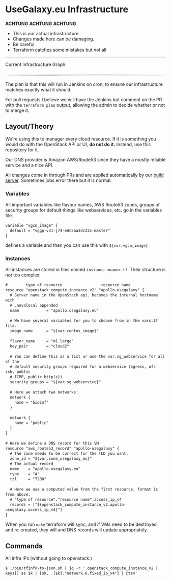 # UseGalaxy.eu Infrastructure

**ACHTUNG** **ACHTUNG** **ACHTUNG**

- This is our actual infrastructure.
- Changes made here can be damaging.
- Be careful.
- Terraform catches some mistakes but not all

-----

Current Infrastructure Graph:

![](./graph.png)

The plan is that this will run in Jenkins on cron, to ensure our infrastructure
matches exactly what it should.

For pull requests I believe we will have the Jenkins bot comment on the PR with
the `terraform plan` output, allowing the admin to decide whether or not to
merge it.

## Layout/Theory

We're using this to manager every cloud resource. If it is something you would
do with the OpenStack API or UI, **do not do it.** Instead, use this repository
for it.

Our DNS provider is Amazon AWS/Route53 since they have a mostly reliable service
and a nice API.

All changes come in through PRs and are applied automatically by our [build server](https://build.galaxyproject.eu/job/usegalaxy-eu/job/infrastructure/). Sometimes jobs error there but it is normal.

### Variables

All important variables like flavour names, AWS Route53 zones, groups of
security groups for default things like webservices, etc. go in the variables
file.

```hcl
variable "vgcn_image" {
  default = "vggp-v31-j74-edc5aa3dc22c-master"
}
```

defines a variable and then you can use this with `${var.vgcn_image}`

### Instances

All instances are stored in files named `instance_<name>.tf`. Their structure is
not too complex:

```hcl
#        type of resource                 resource name
resource "openstack_compute_instance_v2" "apollo-usegalaxy" {
  # Server name in the OpenStack api. becomes the internal hostname with
  # .novalocal appended
  name            = "apollo.usegalaxy.eu"

  # We have several variables for you to choose from in the vars.tf file.
  image_name      = "${var.centos_image}"

  flavor_name     = "m1.large"
  key_pair        = "cloud2"

  # You can define this as a list or use the var.sg_webservice for all of the
  # default security groups required for a webservice (egress, ufr ssh, public
  # ICMP, public http(s))
  security_groups = "${var.sg_webservice}"

  # Here we attach two networks:
  network {
    name = "bioinf"
  }

  network {
    name = "public"
  }
}

# Here we define a DNS record for this VM
resource "aws_route53_record" "apollo-usegalaxy" {
  # The zone needs to be correct for the TLD you want.
  zone_id = "${var.zone_usegalaxy_eu}"
  # The actual record
  name    = "apollo.usegalaxy.eu"
  type    = "A"
  ttl     = "7200"

  # Here we use a computed value from the first resource, format is from above:
  # "type of resource"."resource name".access_ip_v4
  records = ["${openstack_compute_instance_v2.apollo-usegalaxy.access_ip_v4}"]
}
```

When you run `make` terraform will sync, and if VMs need to be destroyed and
re-created, they will and DNS records will update appropriately.

## Commands

All infra IPs (without going to openstack.)

```console
$ ./bin/tfinfo-to-json.sh | jq -r '.openstack_compute_instance_v2 | keys[] as $k | [$k, .[$k]."network.0.fixed_ip_v4"] | @tsv'
```

